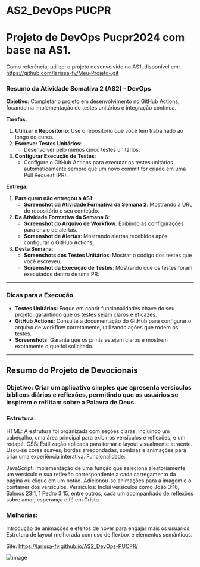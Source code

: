 # AS2_DevOps PUCPR

# Projeto de DevOps Pucpr2024 com base na AS1.

Como referência, utilizei o projeto desenvolvido na AS1, disponível em: https://github.com/larissa-fv/Meu-Projeto-.git

### Resumo da Atividade Somativa 2 (AS2) - DevOps

**Objetivo**: Completar o projeto em desenvolvimento no GitHub Actions, focando na implementação de testes unitários e integração contínua.

**Tarefas**:
1. **Utilizar o Repositório**: Use o repositório que você tem trabalhado ao longo do curso.
2. **Escrever Testes Unitários**: 
   - Desenvolver pelo menos cinco testes unitários.
3. **Configurar Execução de Testes**:
   - Configure o GitHub Actions para executar os testes unitários automaticamente sempre que um novo commit for criado em uma Pull Request (PR).

**Entrega**:
1. **Para quem não entregou a AS1**:
   - **Screenshot da Atividade Formativa da Semana 2**: Mostrando a URL do repositório e seu conteúdo.
2. **Da Atividade Formativa da Semana 6**:
   - **Screenshot do Arquivo de Workflow**: Exibindo as configurações para envio de alertas.
   - **Screenshot de Alertas**: Mostrando alertas recebidos após configurar o GitHub Actions.
3. **Desta Semana**:
   - **Screenshots dos Testes Unitários**: Mostrar o código dos testes que você escreveu.
   - **Screenshot da Execução de Testes**: Mostrando que os testes foram executados dentro de uma PR.

---

### Dicas para a Execução

- **Testes Unitários**: Foque em cobrir funcionalidades chave do seu projeto, garantindo que os testes sejam claros e eficazes.
- **GitHub Actions**: Consulte a documentação do GitHub para configurar o arquivo de workflow corretamente, utilizando ações que rodem os testes.
- **Screenshots**: Garanta que os prints estejam claros e mostrem exatamente o que foi solicitado.

-----------------------------------------------------------------------------------------------------------------



## Resumo do Projeto de Devocionais
### Objetivo: Criar um aplicativo simples que apresenta versículos bíblicos diários e reflexões, permitindo que os usuários se inspirem e reflitam sobre a Palavra de Deus.

### Estrutura:

HTML: A estrutura foi organizada com seções claras, incluindo um cabeçalho, uma área principal para exibir os versículos e reflexões, e um rodapé.
CSS: Estilização aplicada para tornar o layout visualmente atraente. Usou-se cores suaves, bordas arredondadas, sombras e animações para criar uma experiência interativa.
Funcionalidade:

JavaScript: Implementação de uma função que seleciona aleatoriamente um versículo e sua reflexão correspondente a cada carregamento da página ou clique em um botão. Adicionou-se animações para a imagem e o container dos versículos.
Versículos: Inclui versículos como João 3:16, Salmos 23:1, 1 Pedro 3:15, entre outros, cada um acompanhado de reflexões sobre amor, esperança e fé em Cristo.

### Melhorias:

Introdução de animações e efeitos de hover para engajar mais os usuários.
Estrutura de layout melhorada com uso de flexbox e elementos semânticos.

Site: https://larissa-fv.github.io/AS2_DevOps-PUCPR/

![image](https://github.com/user-attachments/assets/f4899542-cf18-4d78-806a-4b1aefb9ea6c)

